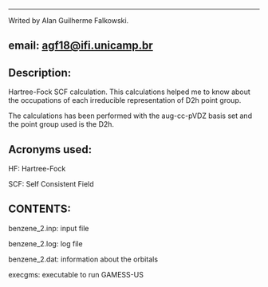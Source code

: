 ----------------------------------------------
Writed by Alan Guilherme Falkowski.

email: agf18@ifi.unicamp.br
----------------------------------------------

Description:
-----------

Hartree-Fock SCF calculation. This calculations helped me to know about the occupations of each irreducible representation of D2h point group.

The calculations has been performed with the aug-cc-pVDZ basis set and the point group used is the D2h.


Acronyms used:
-------------

HF: Hartree-Fock

SCF: Self Consistent Field


CONTENTS:
---------

benzene_2.inp: input file

benzene_2.log: log file

benzene_2.dat: information about the orbitals

execgms: executable to run GAMESS-US

